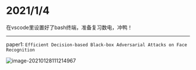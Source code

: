 # 2021/1/4

在vscode里设置好了bash终端，准备复习数电，冲鸭！

---

paper1: `Efficient Decision-based Black-box Adversarial Attacks on Face Recognition`

![image-20210128111214967](C:\Users\86180\AppData\Roaming\Typora\typora-user-images\image-20210128111214967.png)